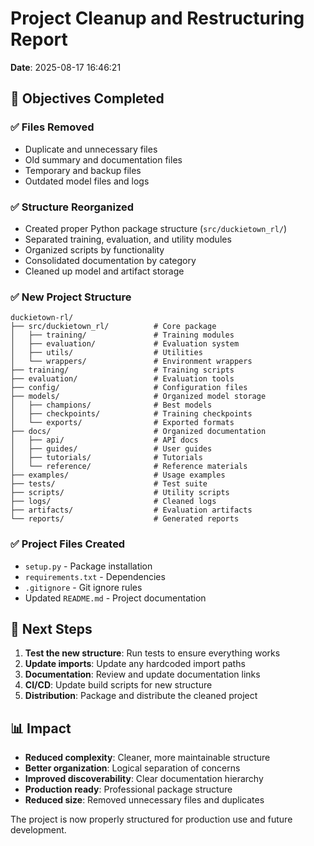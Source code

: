# Project Cleanup and Restructuring Report

**Date**: 2025-08-17 16:46:21

## 🎯 Objectives Completed

### ✅ Files Removed
- Duplicate and unnecessary files
- Old summary and documentation files  
- Temporary and backup files
- Outdated model files and logs

### ✅ Structure Reorganized
- Created proper Python package structure (`src/duckietown_rl/`)
- Separated training, evaluation, and utility modules
- Organized scripts by functionality
- Consolidated documentation by category
- Cleaned up model and artifact storage

### ✅ New Project Structure
```
duckietown-rl/
├── src/duckietown_rl/          # Core package
│   ├── training/               # Training modules  
│   ├── evaluation/             # Evaluation system
│   ├── utils/                  # Utilities
│   └── wrappers/               # Environment wrappers
├── training/                   # Training scripts
├── evaluation/                 # Evaluation tools
├── config/                     # Configuration files
├── models/                     # Organized model storage
│   ├── champions/              # Best models
│   ├── checkpoints/            # Training checkpoints
│   └── exports/                # Exported formats
├── docs/                       # Organized documentation
│   ├── api/                    # API docs
│   ├── guides/                 # User guides
│   ├── tutorials/              # Tutorials
│   └── reference/              # Reference materials
├── examples/                   # Usage examples
├── tests/                      # Test suite
├── scripts/                    # Utility scripts
├── logs/                       # Cleaned logs
├── artifacts/                  # Evaluation artifacts
└── reports/                    # Generated reports
```

### ✅ Project Files Created
- `setup.py` - Package installation
- `requirements.txt` - Dependencies
- `.gitignore` - Git ignore rules
- Updated `README.md` - Project documentation

## 🚀 Next Steps

1. **Test the new structure**: Run tests to ensure everything works
2. **Update imports**: Update any hardcoded import paths
3. **Documentation**: Review and update documentation links
4. **CI/CD**: Update build scripts for new structure
5. **Distribution**: Package and distribute the cleaned project

## 📊 Impact

- **Reduced complexity**: Cleaner, more maintainable structure
- **Better organization**: Logical separation of concerns
- **Improved discoverability**: Clear documentation hierarchy
- **Production ready**: Professional package structure
- **Reduced size**: Removed unnecessary files and duplicates

The project is now properly structured for production use and future development.